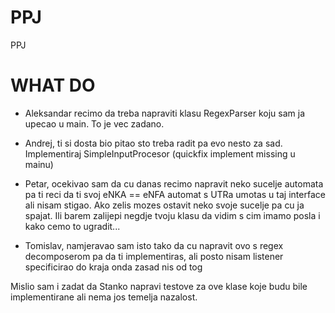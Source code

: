 PPJ
===

PPJ

# WHAT DO

- Aleksandar recimo da treba napraviti klasu RegexParser koju sam ja upecao u main. To je vec zadano.
  
- Andrej, ti si dosta bio pitao sto treba radit pa evo nesto za sad. Implementiraj SimpleInputProcesor
(quickfix implement missing u mainu)

- Petar, ocekivao sam da cu danas recimo napravit neko sucelje automata pa ti reci da ti svoj eNKA == eNFA 
automat s UTRa umotas u taj interface ali nisam stigao. Ako zelis mozes ostavit neko svoje sucelje pa cu ja 
spajat. Ili barem zalijepi negdje tvoju klasu da vidim s cim imamo posla i kako cemo to ugradit...

- Tomislav, namjeravao sam isto tako da cu napravit ovo s regex decomposerom pa da ti implementiras, ali posto
nisam listener specificirao do kraja onda zasad nis od tog

Mislio sam i zadat da Stanko napravi testove za ove klase koje budu bile implementirane ali nema jos temelja nazalost.
